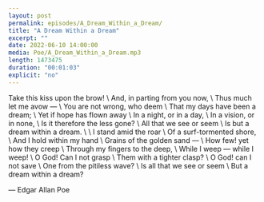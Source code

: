 ```yaml
---
layout: post
permalink: episodes/A_Dream_Within_a_Dream/
title: "A Dream Within a Dream"
excerpt: ""
date: 2022-06-10 14:00:00
media: Poe/A_Dream_Within_a_Dream.mp3
length: 1473475
duration: "00:01:03"
explicit: "no"
---
```


Take this kiss upon the brow! \\
And, in parting from you now, \\
Thus much let me avow — \\
You are not wrong, who deem \\
That my days have been a dream; \\
Yet if hope has flown away \\
In a night, or in a day, \\
In a vision, or in none, \\
Is it therefore the less gone?  \\
All that we see or seem \\
Is but a dream within a dream. \\
 \\
I stand amid the roar \\
Of a surf-tormented shore, \\
And I hold within my hand \\
Grains of the golden sand — \\
How few! yet how they creep \\
Through my fingers to the deep, \\
While I weep — while I weep! \\
O God! Can I not grasp \\
Them with a tighter clasp? \\
O God! can I not save \\
One from the pitiless wave? \\
Is all that we see or seem \\
But a dream within a dream? 

— Edgar Allan Poe 